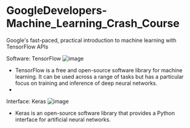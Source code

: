 # GoogleDevelopers-Machine_Learning_Crash_Course
Google's fast-paced, practical introduction to machine learning with TensorFlow APIs

Software: TensorFlow
![image](https://user-images.githubusercontent.com/76621210/122167611-caae0b80-cead-11eb-9e08-28c6027bd8e8.png)
- TensorFlow is a free and open-source software library for machine learning. It can be used across a range of tasks but has a particular focus on training and inference of deep neural networks.
- 
Interface: Keras
![image](https://user-images.githubusercontent.com/76621210/122167530-b36f1e00-cead-11eb-853e-b97e7609b083.png)
- Keras is an open-source software library that provides a Python interface for artificial neural networks.  

